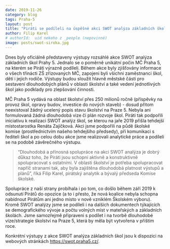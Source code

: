 ```yaml
---
date: 2019-11-26
category: blog
tags: Praha-5
layout: post
title: "Piráti se podíleli na úspěšné akci SWOT analýza základních škol Prahy 5"
author: Filip Karel
# authorId:  uid nekoho z _people (nepovinné)
image: posts/swot-siroka.jpg
---
```


Dnes byly oficiálně představeny výstupy rozsáhlé akce SWOT analýza základních škol Prahy 5. Jednalo se o poměrně unikátní počin MČ Praha 5, na kterém se Piráti výrazně podíleli. Během akce byly zjišťovány informace o všech třinácti ZŠ zřizovaných MČ, zapojeni byli všichni zaměstnanci škol, dětí i jejich rodiče. Výstupy budou sloužit hlavně městské části pro sestavení dlouhodobých plánů v oblasti školství a také vedení jednotlivých škol jako podklady pro zlepšování činnosti.

MČ Praha 5 vydává na oblast školství přes 250 milionů ročně (příspěvky na provoz škol, opravy budov, investice do nových staveb) - dosud přitom neexistoval žádný ucelený popis stavu školství na Praze 5. Nebyla ani formulovaná žádná dlouhodobá vize či plán rozvoje škol. Piráti tak podpořili iniciativu k realizaci SWOT analýz škol, se kterou na jaře 2019 přišla tehdejší místostarostka Renáta Zajíčková. Akci jsme podpořili na půdě školské komise (prostřednictvím našeho tehdejšího předsedy), při komunikaci s řediteli škol a po celou dobu akce jsme realizovali analytické práce a podíleli se na podobě závěrečného výstupu. 

> “Dlouhodobá a přínosná spolupráce na akci SWOT analýza je dobrý důkaz toho, že Piráti jsou schopni aktivně a konstruktivně spolupracovat s ostatními. V oblasti školství je potřeba spolupracovat napříč stranami tak, aby byla zajištěna dlouhodobá platnost výstupů a plánů”, říká Filip Karel, pirátský analytik a bývalý předseda Komise školské.

Spolupráce z naší strany probíhala i po tom, co došlo během září 2019 k odsunutí Pirátů do opozice (a to i přesto, že nová koalice nebyla schopna nabídnout Pirátům ani jedno místo v nově vzniklém Školském výboru). Kromě SWOT analýzy jsme se podíleli i na dalších dokumentech týkajících se demografického vývoje a počtu volných míst v mateřských a základních školách. Jsme samozřejmě připraveni s podílet i na tvorbě dlouhodobé vize/strategie školství na Praze 5, která by měla být vytvořena v příštím roce.

Konkrétní výstupy z akce SWOT analýza základních škol jsou k dispozici na webových stránkách https://swot.praha5.cz/.
